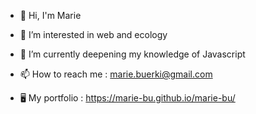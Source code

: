 - 👋 Hi, I'm Marie
- 👀 I’m interested in web and ecology
- 🌱 I’m currently deepening my knowledge of Javascript
- 📫 How to reach me : marie.buerki@gmail.com

- 🖥️ My portfolio : https://marie-bu.github.io/marie-bu/
<!---
marie-bu/marie-bu is a ✨ special ✨ repository because its `README.md` (this file) appears on your GitHub profile.
You can click the Preview link to take a look at your changes.
--->
